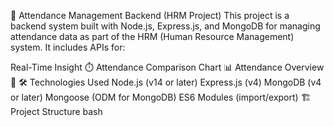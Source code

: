 🚀 Attendance Management Backend (HRM Project)
This project is a backend system built with Node.js, Express.js, and MongoDB for managing attendance data as part of the HRM (Human Resource Management) system. It includes APIs for:

Real-Time Insight ⏱️
Attendance Comparison Chart 📊
Attendance Overview 👥
🛠️ Technologies Used
Node.js (v14 or later)
Express.js (v4)
MongoDB (v4 or later)
Mongoose (ODM for MongoDB)
ES6 Modules (import/export)
🏗️ Project Structure
bash

